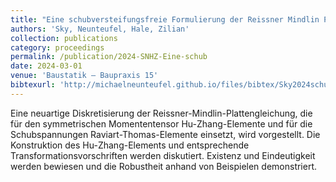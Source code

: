```yaml
---
title: "Eine schubversteifungsfreie Formulierung der Reissner Mindlin Platte anhand Hu-Zhang Elemente"
authors: 'Sky, Neunteufel, Hale, Zilian'
collection: publications
category: proceedings
permalink: /publication/2024-SNHZ-Eine-schub
date: 2024-03-01
venue: 'Baustatik – Baupraxis 15'
bibtexurl: 'http://michaelneunteufel.github.io/files/bibtex/Sky2024schubversteifungsfreie.bib'
---
```

Eine neuartige Diskretisierung der Reissner-Mindlin-Plattengleichung, die für den symmetrischen Momententensor Hu-Zhang-Elemente und für die Schubspannungen Raviart-Thomas-Elemente einsetzt, wird vorgestellt. Die Konstruktion des Hu-Zhang-Elements und entsprechende Transformationsvorschriften werden diskutiert. Existenz und Eindeutigkeit werden bewiesen und die Robustheit anhand von Beispielen demonstriert.